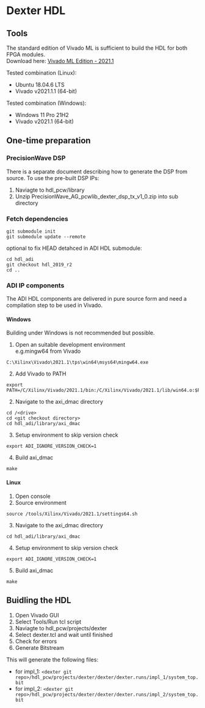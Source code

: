 # Dexter HDL

## Tools
The standard edition of Vivado ML is sufficient to build the HDL for both FPGA modules.  
Download here: [Vivado ML Edition - 2021.1](https://www.xilinx.com/support/download/index.html/content/xilinx/en/downloadNav/vivado-design-tools/2021-1.html)

Tested combination (Linux):
- Ubuntu 18.04.6 LTS
- Vivado v2021.1.1 (64-bit)

Tested combination (Windows):
- Windows 11 Pro 21H2
- Vivado v2021.1 (64-bit)

## One-time preparation
### PrecisionWave DSP
There is a separate document describing how to generate the DSP from source.
To use the pre-built DSP IPs:
1. Naviagte to hdl_pcw/library
2. Unzip PrecisionWave_AG_pcwlib_dexter_dsp_tx_v1_0.zip into sub directory

### Fetch dependencies

```
git submodule init
git submodule update --remote
```

optional to fix HEAD detahced in ADI HDL submodule:
```
cd hdl_adi
git checkout hdl_2019_r2
cd ..
```

### ADI IP components
The ADI HDL components are delivered in pure source form and need a compilation step to be used in Vivado.

#### Windows
Building under Windows is not recommended but possible.

1. Open an suitable development environment  
e.g.mingw64 from Vivado
```
C:\Xilinx\Vivado\2021.1\tps\win64\msys64\mingw64.exe
```

2. Add Vivado to PATH
```
export PATH=/C/Xilinx/Vivado/2021.1/bin:/C/Xilinx/Vivado/2021.1/lib/win64.o:$PATH
```

2. Navigate to the axi_dmac directory  
```
cd /<drive>
cd <git checkout directory>
cd hdl_adi/library/axi_dmac
```

3. Setup environment to skip version check  
```
export ADI_IGNORE_VERSION_CHECK=1
```

4. Build axi_dmac  
```
make
```

#### Linux
1. Open console
2. Source environment
```
source /tools/Xilinx/Vivado/2021.1/settings64.sh
```

3. Navigate to the axi_dmac directory
```
cd hdl_adi/library/axi_dmac
```

4. Setup environment to skip version check  
```
export ADI_IGNORE_VERSION_CHECK=1
```

5. Build axi_dmac  
```
make
```


## Buidling the HDL
1. Open Vivado GUI
2. Select Tools/Run tcl script
3. Naviagte to hdl_pcw/projects/dexter
4. Select dexter.tcl and wait until finished
5. Check for errors
6. Generate Bitstream

This will generate the following files:  
- for impl_1: `<dexter git repo>/hdl_pcw/projects/dexter/dexter/dexter.runs/impl_1/system_top.bit`  
- for impl_2: `<dexter git repo>/hdl_pcw/projects/dexter/dexter/dexter.runs/impl_2/system_top.bit`  
